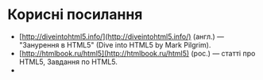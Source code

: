 # Корисні посилання

* [http://diveintohtml5.info/](http://diveintohtml5.info/) (англ.) — "Занурення в HTML5" (Dive into HTML5 by Mark Pilgrim).
* [http://htmlbook.ru/html5](http://htmlbook.ru/html5) (рос.) — статті про HTML5, Завдання по HTML5.
* 
